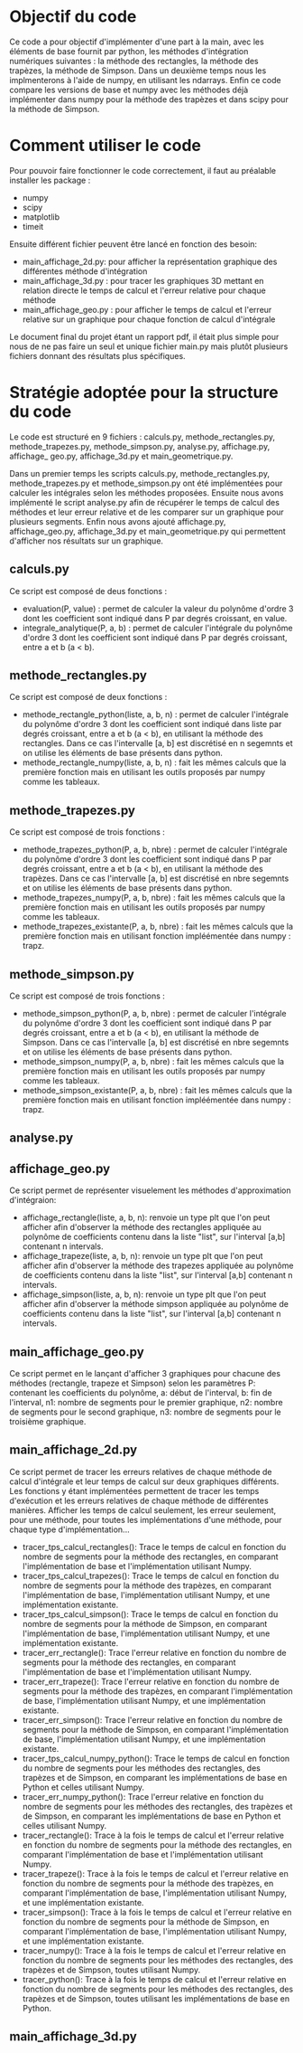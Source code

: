 # Objectif du code
Ce code a pour objectif d'implémenter d'une part à la main, avec les éléments de base fournit par python, les méthodes d'intégration numériques suivantes : la méthode des rectangles, la méthode des trapèzes, la méthode de Simpson. Dans un deuxième temps nous les implmenterons à l'aide de numpy, en utilisant les ndarrays. Enfin ce code compare les versions de base et numpy avec les méthodes déjà implémenter dans numpy pour la méthode des trapèzes et dans scipy pour la méthode de Simpson.


# Comment utiliser le code

Pour pouvoir faire fonctionner le code correctement, il faut au préalable installer les package : 
- numpy
- scipy
- matplotlib
- timeit

Ensuite différent fichier peuvent être lancé en fonction des besoin: 
- main_affichage_2d.py: pour afficher la représentation graphique des différentes méthode d'intégration
- main_affichage_3d.py : pour tracer les graphiques 3D mettant en relation directe le temps de calcul et l'erreur relative pour chaque méthode
- main_affichage_geo.py : pour afficher le temps de calcul et l'erreur relative sur un graphique pour chaque fonction de calcul d'intégrale

Le document final du projet étant un rapport pdf, il était plus simple pour nous de ne pas faire un seul et unique fichier main.py mais plutôt plusieurs fichiers donnant des résultats plus spécifiques.

# Stratégie adoptée pour la structure du code

Le code est structuré en 9 fichiers : calculs.py, methode_rectangles.py, methode_trapezes.py, methode_simpson.py, analyse.py, affichage.py, affichage_
geo.py, affichage_3d.py et main_geometrique.py.

Dans un premier temps les scripts calculs.py, methode_rectangles.py, methode_trapezes.py et methode_simpson.py ont été implémentées pour calculer les intégrales selon les méthodes proposées. Ensuite nous avons implémenté le script analyse.py afin de récupérer le temps de calcul des méthodes et leur erreur relative et de les comparer sur un graphique pour plusieurs segments. Enfin nous avons ajouté affichage.py, affichage_geo.py, affichage_3d.py et main_geometrique.py qui permettent d'afficher nos résultats sur un graphique.

## calculs.py

Ce script est composé de deus fonctions : 
- evaluation(P, value) : permet de calculer la valeur du polynôme d'ordre 3 dont les coefficient sont indiqué dans P par degrés croissant, en value.
- integrale_analytique(P, a, b) : permet de calculer l'intégrale du polynôme d'ordre 3 dont les coefficient sont indiqué dans P par degrés croissant, entre a et b (a < b).

## methode_rectangles.py

Ce script est composé de deux fonctions : 
- methode_rectangle_python(liste, a, b, n) : permet de calculer l'intégrale du polynôme d'ordre 3 dont les coefficient sont indiqué dans liste par degrés croissant, entre a et b (a < b), en utilisant la méthode des rectangles. Dans ce cas l'intervalle [a, b] est discrétisé en n segemnts et on utilise les éléments de base présents dans python.
- methode_rectangle_numpy(liste, a, b, n) : fait les mêmes calculs que la première fonction mais en utilisant les outils proposés par numpy comme les tableaux.

## methode_trapezes.py

Ce script est composé de trois fonctions : 
- methode_trapezes_python(P, a, b, nbre) : permet de calculer l'intégrale du polynôme d'ordre 3 dont les coefficient sont indiqué dans P par degrés croissant, entre a et b (a < b), en utilisant la méthode des trapèzes. Dans ce cas l'intervalle [a, b] est discrétisé en nbre segemnts et on utilise les éléments de base présents dans python.
- methode_trapezes_numpy(P, a, b, nbre) : fait les mêmes calculs que la première fonction mais en utilisant les outils proposés par numpy comme les tableaux.
- methode_trapezes_existante(P, a, b, nbre) : fait les mêmes calculs que la première fonction mais en utilisant fonction impléémentée dans numpy : trapz.


## methode_simpson.py

Ce script est composé de trois fonctions : 
- methode_simpson_python(P, a, b, nbre) : permet de calculer l'intégrale du polynôme d'ordre 3 dont les coefficient sont indiqué dans P par degrés croissant, entre a et b (a < b), en utilisant la méthode de Simpson. Dans ce cas l'intervalle [a, b] est discrétisé en nbre segemnts et on utilise les éléments de base présents dans python.
- methode_simpson_numpy(P, a, b, nbre) : fait les mêmes calculs que la première fonction mais en utilisant les outils proposés par numpy comme les tableaux.
- methode_simpson_existante(P, a, b, nbre) : fait les mêmes calculs que la première fonction mais en utilisant fonction impléémentée dans numpy : trapz.

## analyse.py




## affichage_geo.py

Ce script permet de représenter visuelement les méthodes d'approximation d'intégraion:
- affichage_rectangle(liste, a, b, n): renvoie un type plt que l'on peut afficher afin d'observer la méthode des rectangles appliquée au polynôme de coefficients contenu dans la liste "list", sur l'interval [a,b] contenant n intervals.
- affichage_trapeze(liste, a, b, n): renvoie un type plt que l'on peut afficher afin d'observer la méthode des trapezes appliquée au polynôme de coefficients contenu dans la liste "list", sur l'interval [a,b] contenant n intervals.
- affichage_simpson(liste, a, b, n): renvoie un type plt que l'on peut afficher afin d'observer la méthode simpson appliquée au polynôme de coefficients contenu dans la liste "list", sur l'interval [a,b] contenant n intervals.
 
## main_affichage_geo.py
Ce script permet en le lançant d'afficher 3 graphiques pour chacune des méthodes (rectangle, trapeze et Simpson) selon les paramètres P: contenant les coefficients du polynôme, a: début de l'interval, b: fin de l'interval, n1: nombre de segments pour le premier graphique, n2: nombre de segments pour le second graphique, n3: nombre de segments pour le troisième graphique.

## main_affichage_2d.py

Ce script permet de tracer les erreurs relatives de chaque méthode de calcul d'intégrale et leur temps de calcul sur deux graphiques différents.
Les fonctions y étant implémentées permettent de tracer les temps d'exécution et les erreurs relatives de chaque méthode de différentes manières. Afficher les temps de calcul seulement, les erreur seulement, pour une méthode, pour toutes les implémentations d'une méthode, pour chaque type d'implémentation...

- tracer_tps_calcul_rectangles(): Trace le temps de calcul en fonction du nombre de segments pour la méthode des rectangles, en comparant l'implémentation de base et l'implémentation utilisant Numpy.
- tracer_tps_calcul_trapezes(): Trace le temps de calcul en fonction du nombre de segments pour la méthode des trapèzes, en comparant l'implémentation de base, l'implémentation utilisant Numpy, et une implémentation existante.
- tracer_tps_calcul_simpson(): Trace le temps de calcul en fonction du nombre de segments pour la méthode de Simpson, en comparant l'implémentation de base, l'implémentation utilisant Numpy, et une implémentation existante.
- tracer_err_rectangle(): Trace l'erreur relative en fonction du nombre de segments pour la méthode des rectangles, en comparant l'implémentation de base et l'implémentation utilisant Numpy.
- tracer_err_trapeze(): Trace l'erreur relative en fonction du nombre de segments pour la méthode des trapèzes, en comparant l'implémentation de base, l'implémentation utilisant Numpy, et une implémentation existante.
- tracer_err_simpson(): Trace l'erreur relative en fonction du nombre de segments pour la méthode de Simpson, en comparant l'implémentation de base, l'implémentation utilisant Numpy, et une implémentation existante.
- tracer_tps_calcul_numpy_python(): Trace le temps de calcul en fonction du nombre de segments pour les méthodes des rectangles, des trapèzes et de Simpson, en comparant les implémentations de base en Python et celles utilisant Numpy.
- tracer_err_numpy_python(): Trace l'erreur relative en fonction du nombre de segments pour les méthodes des rectangles, des trapèzes et de Simpson, en comparant les implémentations de base en Python et celles utilisant Numpy.
- tracer_rectangle(): Trace à la fois le temps de calcul et l'erreur relative en fonction du nombre de segments pour la méthode des rectangles, en comparant l'implémentation de base et l'implémentation utilisant Numpy.
- tracer_trapeze(): Trace à la fois le temps de calcul et l'erreur relative en fonction du nombre de segments pour la méthode des trapèzes, en comparant l'implémentation de base, l'implémentation utilisant Numpy, et une implémentation existante.
- tracer_simpson(): Trace à la fois le temps de calcul et l'erreur relative en fonction du nombre de segments pour la méthode de Simpson, en comparant l'implémentation de base, l'implémentation utilisant Numpy, et une implémentation existante.
- tracer_numpy(): Trace à la fois le temps de calcul et l'erreur relative en fonction du nombre de segments pour les méthodes des rectangles, des trapèzes et de Simpson, toutes utilisant Numpy.
- tracer_python(): Trace à la fois le temps de calcul et l'erreur relative en fonction du nombre de segments pour les méthodes des rectangles, des trapèzes et de Simpson, toutes utilisant les implémentations de base en Python.



## main_affichage_3d.py



